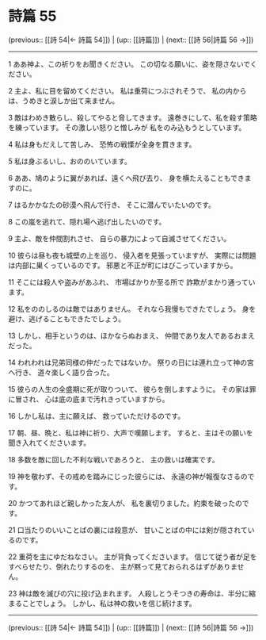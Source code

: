 # 詩篇 55

(previous:: [[詩 54|← 詩篇 54]]) | (up:: [[詩篇]]) | (next:: [[詩 56|詩篇 56 →]])

***


1 ああ神よ、この祈りをお聞きください。 この切なる願いに、姿を隠さないでください。 

2 主よ、私に目を留めてください。 私は重荷につぶされそうで、 私の内からは、うめきと涙しか出て来ません。 

3 敵はわめき散らし、殺してやると脅してきます。 遠巻きにして、私を殺す策略を練っています。 その激しい怒りと憎しみが 私をのみ込もうとしています。 

4 私は身もだえして苦しみ、 恐怖の戦慄が全身を貫きます。 

5 私は身ぶるいし、おののいています。 

6 ああ、鳩のように翼があれば、遠くへ飛び去り、 身を横たえることもできますのに。 

7 はるかかなたの砂漠へ飛んで行き、 そこに潜んでいたいのです。 

8 この嵐を逃れて、隠れ場へ逃げ出したいのです。 

9 主よ、敵を仲間割れさせ、 自らの暴力によって自滅させてください。 

10 彼らは昼も夜も城壁の上を巡り、 侵入者を見張っていますが、 実際には問題は内部に巣くっているのです。 邪悪と不正が町にはびこっていますから。 

11 そこには殺人や盗みがあふれ、 市場ばかりか至る所で 詐欺がまかり通っています。 

12 私をののしるのは敵ではありません。 それなら我慢もできたでしょう。 身を避け、逃げることもできたでしょう。 

13 しかし、相手というのは、ほかならぬおまえ、 仲間であり友人であるおまえだった。 

14 われわれは兄弟同様の仲だったではないか。 祭りの日には連れ立って神の宮へ行き、 道々楽しく語り合った。 

15 彼らの人生の全盛期に死が取りついて、 彼らを倒しますように。 その家は罪に冒され、 心は底の底まで汚れきっていますから。 

16 しかし私は、主に願えば、 救っていただけるのです。 

17 朝、昼、晩と、私は神に祈り、大声で嘆願します。 すると、主はその願いを聞き入れてくださいます。 

18 多数を敵に回した不利な戦いであろうと、 主の救いは確実です。 

19 神を敬わず、その戒めを踏みにじった彼らには、 永遠の神が報復なさるのです。 

20 かつてあれほど親しかった友人が、 私を裏切りました。約束を破ったのです。 

21 口当たりのいいことばの裏には殺意が、 甘いことばの中には剣が隠されているのです。 

22 重荷を主にゆだねなさい。 主が背負ってくださいます。 信じて従う者が足をすべらせたり、倒れたりするのを、 主が黙って見ておられるはずがありません。 

23 神は敵を滅びの穴に投げ込まれます。 人殺しとうそつきの寿命は、半分に縮まることでしょう。 しかし、私は神の救いを信じ続けます。

***

(previous:: [[詩 54|← 詩篇 54]]) | (up:: [[詩篇]]) | (next:: [[詩 56|詩篇 56 →]])
